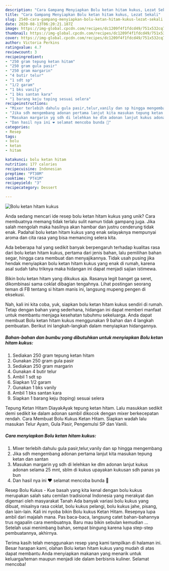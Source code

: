 ```yaml
---
description: "Cara Gampang Menyiapkan Bolu ketan hitam kukus, Lezat Sekali"
title: "Cara Gampang Menyiapkan Bolu ketan hitam kukus, Lezat Sekali"
slug: 2540-cara-gampang-menyiapkan-bolu-ketan-hitam-kukus-lezat-sekali
date: 2020-08-13T06:20:21.187Z
image: https://img-global.cpcdn.com/recipes/dc1209f4f1fdcd49/751x532cq70/bolu-ketan-hitam-kukus-foto-resep-utama.jpg
thumbnail: https://img-global.cpcdn.com/recipes/dc1209f4f1fdcd49/751x532cq70/bolu-ketan-hitam-kukus-foto-resep-utama.jpg
cover: https://img-global.cpcdn.com/recipes/dc1209f4f1fdcd49/751x532cq70/bolu-ketan-hitam-kukus-foto-resep-utama.jpg
author: Victoria Perkins
ratingvalue: 4.7
reviewcount: 3
recipeingredient:
- "250 gram tepung ketan hitam"
- "250 gram gula pasir"
- "250 gram margarin"
- "4 butir telur"
- "1 sdt sp"
- "1/2 garam"
- "1 bks vanily"
- "1 bks santan kara"
- "1 barang keju toping sesuai selera"
recipeinstructions:
- "Mixer terlebih dahulu gula pasir,telur,vanily dan sp hingga mengembang"
- "Jika sdh mengembang adonan pertama lanjut kita masukan tepung ketan dan santan"
- "Masukan margarin yg sdh di lelehkan ke dlm adonan lanjut kukus adonan selama 25 mnt, sblm di kukus upayakan kukusan sdh panas ya bun"
- "Dan hasil nya ini ❤️ selamat mencoba bunda 🤗"
categories:
- Resep
tags:
- bolu
- ketan
- hitam

katakunci: bolu ketan hitam 
nutrition: 177 calories
recipecuisine: Indonesian
preptime: "PT30M"
cooktime: "PT41M"
recipeyield: "3"
recipecategory: Dessert

---
```



![Bolu ketan hitam kukus](https://img-global.cpcdn.com/recipes/dc1209f4f1fdcd49/751x532cq70/bolu-ketan-hitam-kukus-foto-resep-utama.jpg)

Anda sedang mencari ide resep bolu ketan hitam kukus yang unik? Cara membuatnya memang tidak terlalu sulit namun tidak gampang juga. Jika salah mengolah maka hasilnya akan hambar dan justru cenderung tidak enak. Padahal bolu ketan hitam kukus yang enak selayaknya mempunyai aroma dan cita rasa yang bisa memancing selera kita.

Ada beberapa hal yang sedikit banyak berpengaruh terhadap kualitas rasa dari bolu ketan hitam kukus, pertama dari jenis bahan, lalu pemilihan bahan segar, hingga cara membuat dan menyajikannya. Tidak usah pusing jika hendak menyiapkan bolu ketan hitam kukus yang enak di rumah, karena asal sudah tahu triknya maka hidangan ini dapat menjadi sajian istimewa.

Bikin bolu ketan hitam yang dikukus aja. Rasanya legit banget ga seret, dikombinasi sama coklat dibagian tengahnya. Lihat postingan seorang teman di FB tentang si hitam manis ini, langsung mupeng pengen di eksekusi.


Nah, kali ini kita coba, yuk, siapkan bolu ketan hitam kukus sendiri di rumah. Tetap dengan bahan yang sederhana, hidangan ini dapat memberi manfaat untuk membantu menjaga kesehatan tubuhmu sekeluarga. Anda dapat membuat Bolu ketan hitam kukus menggunakan 9 bahan dan 4 langkah pembuatan. Berikut ini langkah-langkah dalam menyiapkan hidangannya.

<!--inarticleads1-->

##### Bahan-bahan dan bumbu yang dibutuhkan untuk menyiapkan Bolu ketan hitam kukus:

1. Sediakan 250 gram tepung ketan hitam
1. Gunakan 250 gram gula pasir
1. Sediakan 250 gram margarin
1. Gunakan 4 butir telur
1. Ambil 1 sdt sp
1. Siapkan 1/2 garam
1. Gunakan 1 bks vanily
1. Ambil 1 bks santan kara
1. Siapkan 1 barang keju (toping) sesuai selera


Tepung Ketan Hitam DiayakAyak tepung ketan hitam. Lalu masukkan sedikit demi sedikit ke dalam adonan sambil dikocok dengan mixer berkecepatan rendah. Cara Membuat Bolu Kukus Ketan Hitam. Siapkan wadah lalu masukan Telur Ayam, Gula Pasir, Pengemulsi SP dan Vanili. 

<!--inarticleads2-->

##### Cara menyiapkan Bolu ketan hitam kukus:

1. Mixer terlebih dahulu gula pasir,telur,vanily dan sp hingga mengembang
1. Jika sdh mengembang adonan pertama lanjut kita masukan tepung ketan dan santan
1. Masukan margarin yg sdh di lelehkan ke dlm adonan lanjut kukus adonan selama 25 mnt, sblm di kukus upayakan kukusan sdh panas ya bun
1. Dan hasil nya ini ❤️ selamat mencoba bunda 🤗


Resep Bolu Kukus - Kue basah yang kita kenal dengan bolu kukus merupakan salah satu cemilan tradisional Indonesia yang merakyat dan digemari oleh masyarakat Tanah Ada banyak variasi bolu kukus yang dibuat, misalnya rasa coklat, bolu kukus pelangi, bolu kukus jahe, pisang, dan lain-lain. Kali ini nyoba bikin Bolu kukus Ketan Hitam. Resepnya lupa ambil dari majalah mana. Pas baca-baca, langsung catet bahan-bahannya trus ngapalin cara membuatnya. Baru mau bikin sebulan kemudian … Setelah usai menimbang bahan, sempat bingung karena lupa step-step pembuatannya, akhirnya. 

Terima kasih telah menggunakan resep yang kami tampilkan di halaman ini. Besar harapan kami, olahan Bolu ketan hitam kukus yang mudah di atas dapat membantu Anda menyiapkan makanan yang menarik untuk keluarga/teman maupun menjadi ide dalam berbisnis kuliner. Selamat mencoba!
